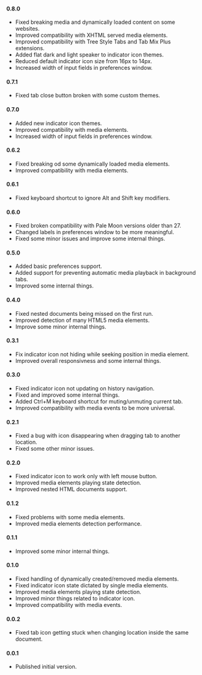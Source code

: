 #### 0.8.0
* Fixed breaking media and dynamically loaded content on some websites.
* Improved compatibility with XHTML served media elements.
* Improved compatibility with Tree Style Tabs and Tab Mix Plus extensions.
* Added flat dark and light speaker to indicator icon themes.
* Reduced default indicator icon size from 16px to 14px.
* Increased width of input fields in preferences window.

#### 0.7.1
* Fixed tab close button broken with some custom themes.

#### 0.7.0
* Added new indicator icon themes.
* Improved compatibility with media elements.
* Increased width of input fields in preferences window.

#### 0.6.2
* Fixed breaking od some dynamically loaded media elements.
* Improved compatibility with media elements.

#### 0.6.1
* Fixed keyboard shortcut to ignore Alt and Shift key modifiers.

#### 0.6.0
* Fixed broken compatibility with Pale Moon versions older than 27.
* Changed labels in preferences window to be more meaningful.
* Fixed some minor issues and improve some internal things.

#### 0.5.0
* Added basic preferences support.
* Added support for preventing automatic media playback in background tabs.
* Improved some internal things.

#### 0.4.0
* Fixed nested documents being missed on the first run.
* Improved detection of many HTML5 media elements.
* Improve some minor internal things.

#### 0.3.1
* Fix indicator icon not hiding while seeking position in media element.
* Improved overall responsivness and some internal things.

#### 0.3.0
* Fixed indicator icon not updating on history navigation.
* Fixed and improved some internal things.
* Added Ctrl+M keyboard shortcut for muting/unmuting current tab.
* Improved compatibility with media events to be more universal.

#### 0.2.1
* Fixed a bug with icon disappearing when dragging tab to another location.
* Fixed some other minor issues.

#### 0.2.0
* Fixed indicator icon to work only with left mouse button.
* Improved media elements playing state detection.
* Improved nested HTML documents support.

#### 0.1.2
* Fixed problems with some media elements.
* Improved media elements detection performance.

#### 0.1.1
* Improved some minor internal things.

#### 0.1.0
* Fixed handling of dynamically created/removed media elements.
* Fixed indicator icon state dictated by single media elements.
* Improved media elements playing state detection.
* Improved minor things related to indicator icon.
* Improved compatibility with media events.

#### 0.0.2
* Fixed tab icon getting stuck when changing location inside the same document.

#### 0.0.1
* Published initial version.